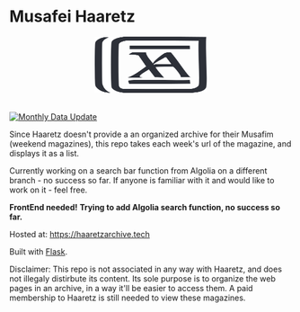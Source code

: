 # Musafei Haaretz

<div align="center">
<img src="https://raw.githubusercontent.com/ChefAharoni/HaaretzMusafim/main/assets/ArchiveLogo.svg" alt="Archive Logo" width="200" height="100" >
</div> <br />

[![Monthly Data Update](https://github.com/ChefAharoni/HaaretzMusafim/actions/workflows/main.yml/badge.svg)](https://github.com/ChefAharoni/HaaretzMusafim/actions/workflows/main.yml)

Since Haaretz doesn't provide a an organized archive for their Musafim (weekend magazines), this repo takes each week's url of the magazine, and displays it as a list.

Currently working on a search bar function from Algolia on a different branch - no success so far. If anyone is familiar with it and would like to work on it - feel free.

**FrontEnd needed!**
**Trying to add Algolia search function, no success so far.**

Hosted at: https://haaretzarchive.tech

Built with [Flask](https://flask.palletsprojects.com/en/3.0.x/).

Disclaimer:
This repo is not associated in any way with Haaretz, and does not illegaly distirbute its content. Its sole purpose is to organize the web pages in an archive, in a way it'll be easier to access them. 
A paid membership to Haaretz is still needed to view these magazines.

